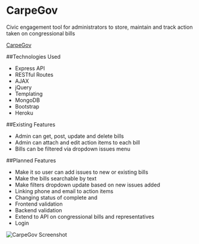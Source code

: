 # CarpeGov
Civic engagement tool for administrators to store, maintain and track action taken on congressional bills

[CarpeGov](http://carpegov.herokuapp.com/ "CarpeGov Homepage")

##Technologies Used

* Express API
* RESTful Routes
* AJAX
* jQuery
* Templating
* MongoDB
* Bootstrap  
* Heroku


##Existing Features

* Admin can get, post, update and delete bills
* Admin can attach and edit action items to each bill
* Bills can be filtered via dropdown issues menu


##Planned Features

* Make it so user can add issues to new or existing bills
* Make the bills searchable by text
* Make filters dropdown update based on new issues added
* Linking phone and email to action items
* Changing status of complete and
* Frontend validation
* Backend validation
* Extend to API on congressional bills and representatives
* Login

![CarpeGov Screenshot](# "CarpeGov Homepage")
